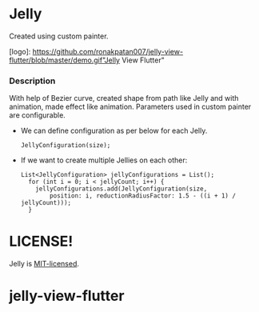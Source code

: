 
# Jelly
Created using custom painter.

[logo]: https://github.com/ronakpatan007/jelly-view-flutter/blob/master/demo.gif"Jelly View Flutter"


### Description
With help of Bezier curve, created shape from path like Jelly and with animation, made effect like animation. Parameters used in custom painter are configurable.

* We can define configuration as per below for each Jelly.
    ```
    JellyConfiguration(size);
    ```

* If we want to create multiple Jellies on each other:
    ```
    List<JellyConfiguration> jellyConfigurations = List();
      for (int i = 0; i < jellyCount; i++) {
        jellyConfigurations.add(JellyConfiguration(size,
            position: i, reductionRadiusFactor: 1.5 - ((i + 1) / jellyCount)));
      }
    ```


# LICENSE!
Jelly is [MIT-licensed](/LICENSE).

# jelly-view-flutter
